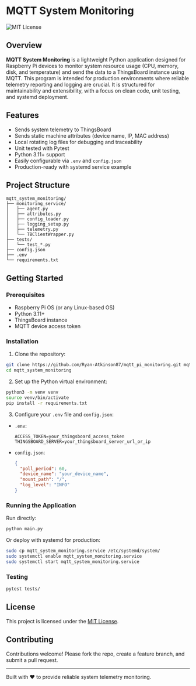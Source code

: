 # MQTT System Monitoring

![MIT License](https://img.shields.io/badge/license-MIT-green)

## Overview

**MQTT System Monitoring** is a lightweight Python application designed for Raspberry Pi devices to monitor system resource usage (CPU, memory, disk, and temperature) and send the data to a ThingsBoard instance using MQTT. This program is intended for production environments where reliable telemetry reporting and logging are crucial. It is structured for maintainability and extensibility, with a focus on clean code, unit testing, and systemd deployment.

## Features

- Sends system telemetry to ThingsBoard
- Sends static machine attributes (device name, IP, MAC address)
- Local rotating log files for debugging and traceability
- Unit tested with Pytest
- Python 3.11+ support
- Easily configurable via `.env` and `config.json`
- Production-ready with systemd service example

## Project Structure

```
mqtt_system_monitoring/
├── monitoring_service/
│   ├── agent.py
│   ├── attributes.py
│   ├── config_loader.py
│   ├── logging_setup.py
│   ├── telemetry.py
│   └── TBClientWrapper.py
├── tests/
│   └── test_*.py
├── config.json
├── .env
└── requirements.txt
```

## Getting Started

### Prerequisites

- Raspberry Pi OS (or any Linux-based OS)
- Python 3.11+
- ThingsBoard instance
- MQTT device access token

### Installation

1. Clone the repository:
```bash
git clone https://github.com/Ryan-Atkinson87/mqtt_pi_monitoring.git mqtt_system_monitoring
cd mqtt_system_monitoring
```

2. Set up the Python virtual environment:
```bash
python3 -m venv venv
source venv/bin/activate
pip install -r requirements.txt
```

3. Configure your `.env` file and `config.json`:
- `.env`:
    ```
    ACCESS_TOKEN=your_thingsboard_access_token
    THINGSBOARD_SERVER=your_thingsboard_server_url_or_ip
    ```
- `config.json`:
    ```json
    {
      "poll_period": 60,
      "device_name": "your_device_name",
      "mount_path": "/",
      "log_level": "INFO"
    }
    ```

### Running the Application

Run directly:
```bash
python main.py
```

Or deploy with systemd for production:
```bash
sudo cp mqtt_system_monitoring.service /etc/systemd/system/
sudo systemctl enable mqtt_system_monitoring.service
sudo systemctl start mqtt_system_monitoring.service
```

### Testing

```bash
pytest tests/
```

## License

This project is licensed under the [MIT License](LICENSE).

## Contributing

Contributions welcome! Please fork the repo, create a feature branch, and submit a pull request.

---

Built with ❤️ to provide reliable system telemetry monitoring.
